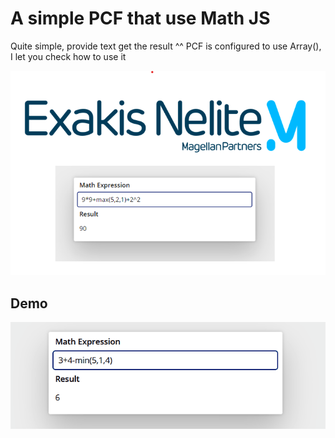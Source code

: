 # A simple PCF that use Math JS
Quite simple, provide text get the result ^^
PCF is configured to use Array(), I let you check how to use it

![Screenshot](https://github.com/FlorentHH/PCF_MathJS/blob/main/screenshot%20Math_JS.png)

## Demo
![Demo](https://github.com/FlorentHH/PCF_MathJS/blob/main/Math%20JS.gif)
